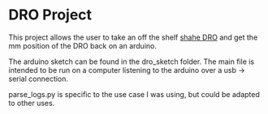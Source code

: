 # DRO Project

This project allows the user to take an off the shelf [shahe DRO](https://www.amazon.com/Digital-Readout-0-150mm-Accurate-Machines/dp/B089ZSG84J/ref=sr_1_3?crid=NZHM6E6DVIOC&keywords=shahe+dro&qid=1679508608&sprefix=shahe+dro%2Caps%2C100&sr=8-3) and get the mm position of the DRO back on an arduino. 


The arduino sketch can be found in the dro_sketch folder. The main file is intended to be run on a computer listening to the arduino over a usb -> serial connection. 

parse_logs.py is specific to the use case I was using, but could be adapted to other uses.
